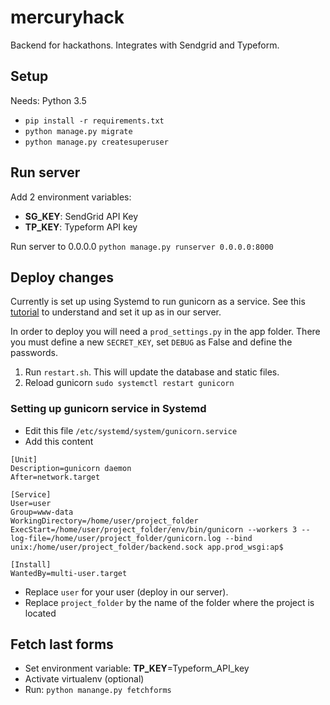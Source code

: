 # mercuryhack

Backend for hackathons. Integrates with Sendgrid and Typeform.


## Setup
Needs: Python 3.5

- `pip install -r requirements.txt`
- `python manage.py migrate`
- `python manage.py createsuperuser`

## Run server

Add 2 environment variables:

- **SG_KEY**: SendGrid API Key
- **TP_KEY**: Typeform API key

Run server to 0.0.0.0
`python manage.py runserver 0.0.0.0:8000`

## Deploy changes

Currently is set up using Systemd to run gunicorn as a service. See this [tutorial](https://www.digitalocean.com/community/tutorials/how-to-set-up-django-with-postgres-nginx-and-gunicorn-on-ubuntu-16-04) to understand and set it up as in our server.

In order to deploy you will need a `prod_settings.py` in the app folder. There you must define a new `SECRET_KEY`, set `DEBUG` as False and define the passwords.

1. Run `restart.sh`. This will update the database and static files.
2. Reload gunicorn `sudo systemctl restart gunicorn`

### Setting up gunicorn service in Systemd

- Edit this file `/etc/systemd/system/gunicorn.service`
- Add this content
```
[Unit]
Description=gunicorn daemon
After=network.target

[Service]
User=user
Group=www-data
WorkingDirectory=/home/user/project_folder
ExecStart=/home/user/project_folder/env/bin/gunicorn --workers 3 --log-file=/home/user/project_folder/gunicorn.log --bind unix:/home/user/project_folder/backend.sock app.prod_wsgi:ap$

[Install]
WantedBy=multi-user.target

```

- Replace `user` for your user (deploy in our server).
- Replace `project_folder` by the name of the folder where the project is located

## Fetch last forms

- Set environment variable: **TP_KEY**=Typeform_API_key
- Activate virtualenv (optional)
- Run: `python manange.py fetchforms`
